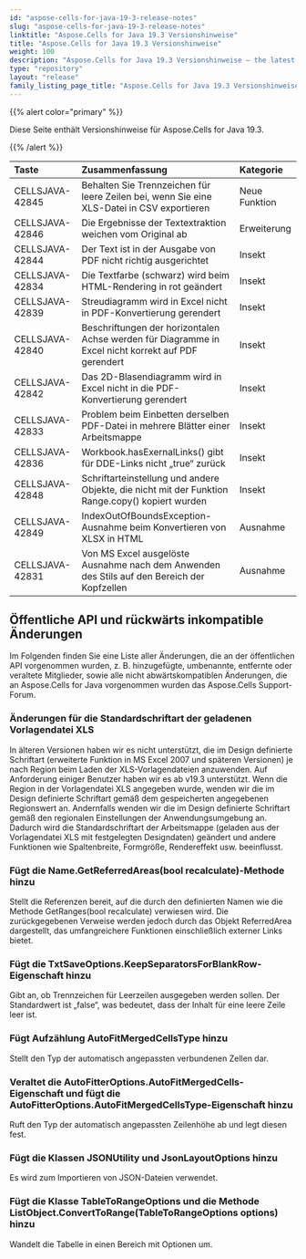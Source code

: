 ```yaml
---
id: "aspose-cells-for-java-19-3-release-notes"
slug: "aspose-cells-for-java-19-3-release-notes"
linktitle: "Aspose.Cells for Java 19.3 Versionshinweise"
title: "Aspose.Cells for Java 19.3 Versionshinweise"
weight: 100
description: "Aspose.Cells for Java 19.3 Versionshinweise – the latest updates and fixes."
type: "repository"
layout: "release"
family_listing_page_title: "Aspose.Cells for Java 19.3 Versionshinweise"
---
```

{{% alert color="primary" %}} 

Diese Seite enthält Versionshinweise für Aspose.Cells for Java 19.3.

{{% /alert %}} 

|**Taste**|**Zusammenfassung**|**Kategorie**|
|:- |:- |:- |
|CELLSJAVA-42845|Behalten Sie Trennzeichen für leere Zeilen bei, wenn Sie eine XLS-Datei in CSV exportieren|Neue Funktion|
|CELLSJAVA-42846|Die Ergebnisse der Textextraktion weichen vom Original ab|Erweiterung|
|CELLSJAVA-42844|Der Text ist in der Ausgabe von PDF nicht richtig ausgerichtet|Insekt|
|CELLSJAVA-42834|Die Textfarbe (schwarz) wird beim HTML-Rendering in rot geändert|Insekt|
|CELLSJAVA-42839|Streudiagramm wird in Excel nicht in PDF-Konvertierung gerendert|Insekt|
|CELLSJAVA-42840|Beschriftungen der horizontalen Achse werden für Diagramme in Excel nicht korrekt auf PDF gerendert|Insekt|
|CELLSJAVA-42842|Das 2D-Blasendiagramm wird in Excel nicht in die PDF-Konvertierung gerendert|Insekt|
|CELLSJAVA-42833|Problem beim Einbetten derselben PDF-Datei in mehrere Blätter einer Arbeitsmappe|Insekt|
|CELLSJAVA-42836|Workbook.hasExernalLinks() gibt für DDE-Links nicht „true“ zurück|Insekt|
|CELLSJAVA-42848|Schriftarteinstellung und andere Objekte, die nicht mit der Funktion Range.copy() kopiert wurden|Insekt|
|CELLSJAVA-42849|IndexOutOfBoundsException-Ausnahme beim Konvertieren von XLSX in HTML|Ausnahme|
|CELLSJAVA-42831|Von MS Excel ausgelöste Ausnahme nach dem Anwenden des Stils auf den Bereich der Kopfzellen|Ausnahme|

## **Öffentliche API und rückwärts inkompatible Änderungen**
Im Folgenden finden Sie eine Liste aller Änderungen, die an der öffentlichen API vorgenommen wurden, z. B. hinzugefügte, umbenannte, entfernte oder veraltete Mitglieder, sowie alle nicht abwärtskompatiblen Änderungen, die an Aspose.Cells for Java vorgenommen wurden das Aspose.Cells Support-Forum.
### **Änderungen für die Standardschriftart der geladenen Vorlagendatei XLS**
In älteren Versionen haben wir es nicht unterstützt, die im Design definierte Schriftart (erweiterte Funktion in MS Excel 2007 und späteren Versionen) je nach Region beim Laden der XLS-Vorlagendateien anzuwenden. Auf Anforderung einiger Benutzer haben wir es ab v19.3 unterstützt. Wenn die Region in der Vorlagendatei XLS angegeben wurde, wenden wir die im Design definierte Schriftart gemäß dem gespeicherten angegebenen Regionswert an. Andernfalls wenden wir die im Design definierte Schriftart gemäß den regionalen Einstellungen der Anwendungsumgebung an. Dadurch wird die Standardschriftart der Arbeitsmappe (geladen aus der Vorlagendatei XLS mit festgelegten Designdaten) geändert und andere Funktionen wie Spaltenbreite, Formgröße, Rendereffekt usw. beeinflusst.
### **Fügt die Name.GetReferredAreas(bool recalculate)-Methode hinzu**
Stellt die Referenzen bereit, auf die durch den definierten Namen wie die Methode GetRanges(bool recalculate) verwiesen wird. Die zurückgegebenen Verweise werden jedoch durch das Objekt ReferredArea dargestellt, das umfangreichere Funktionen einschließlich externer Links bietet.
### **Fügt die TxtSaveOptions.KeepSeparatorsForBlankRow-Eigenschaft hinzu**
Gibt an, ob Trennzeichen für Leerzeilen ausgegeben werden sollen. Der Standardwert ist „false“, was bedeutet, dass der Inhalt für eine leere Zeile leer ist.
### **Fügt Aufzählung AutoFitMergedCellsType hinzu**
Stellt den Typ der automatisch angepassten verbundenen Zellen dar.
### **Veraltet die AutoFitterOptions.AutoFitMergedCells-Eigenschaft und fügt die AutoFitterOptions.AutoFitMergedCellsType-Eigenschaft hinzu**
Ruft den Typ der automatisch angepassten Zeilenhöhe ab und legt diesen fest.
### **Fügt die Klassen JSONUtility und JsonLayoutOptions hinzu**
Es wird zum Importieren von JSON-Dateien verwendet.
### **Fügt die Klasse TableToRangeOptions und die Methode ListObject.ConvertToRange(TableToRangeOptions options) hinzu**
Wandelt die Tabelle in einen Bereich mit Optionen um.
